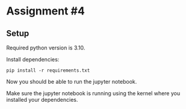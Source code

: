 # Assignment #4

## Setup
Required python version is 3.10.

Install dependencies:
```
pip install -r requirements.txt
```
Now you should be able to run the jupyter notebook.

Make sure the jupyter notebook is running using the kernel where you installed your dependencies.
